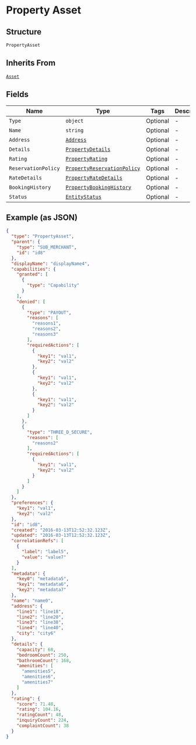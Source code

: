 
# Property Asset

## Structure

`PropertyAsset`

## Inherits From

[`Asset`](../../doc/models/asset.md)

## Fields

| Name | Type | Tags | Description |
|  --- | --- | --- | --- |
| `Type` | `object` | Optional | - |
| `Name` | `string` | Optional | - |
| `Address` | [`Address`](../../doc/models/address.md) | Optional | - |
| `Details` | [`PropertyDetails`](../../doc/models/property-details.md) | Optional | - |
| `Rating` | [`PropertyRating`](../../doc/models/property-rating.md) | Optional | - |
| `ReservationPolicy` | [`PropertyReservationPolicy`](../../doc/models/property-reservation-policy.md) | Optional | - |
| `RateDetails` | [`PropertyRateDetails`](../../doc/models/property-rate-details.md) | Optional | - |
| `BookingHistory` | [`PropertyBookingHistory`](../../doc/models/property-booking-history.md) | Optional | - |
| `Status` | [`EntityStatus`](../../doc/models/entity-status.md) | Optional | - |

## Example (as JSON)

```json
{
  "type": "PropertyAsset",
  "parent": {
    "type": "SUB_MERCHANT",
    "id": "id8"
  },
  "displayName": "displayName4",
  "capabilities": {
    "granted": [
      {
        "type": "Capability"
      }
    ],
    "denied": [
      {
        "type": "PAYOUT",
        "reasons": [
          "reasons1",
          "reasons2",
          "reasons3"
        ],
        "requiredActions": [
          {
            "key1": "val1",
            "key2": "val2"
          },
          {
            "key1": "val1",
            "key2": "val2"
          },
          {
            "key1": "val1",
            "key2": "val2"
          }
        ]
      },
      {
        "type": "THREE_D_SECURE",
        "reasons": [
          "reasons2"
        ],
        "requiredActions": [
          {
            "key1": "val1",
            "key2": "val2"
          }
        ]
      }
    ]
  },
  "preferences": {
    "key1": "val1",
    "key2": "val2"
  },
  "id": "id8",
  "created": "2016-03-13T12:52:32.123Z",
  "updated": "2016-03-13T12:52:32.123Z",
  "correlationRefs": [
    {
      "label": "label5",
      "value": "value7"
    }
  ],
  "metadata": {
    "key0": "metadata5",
    "key1": "metadata6",
    "key2": "metadata7"
  },
  "name": "name0",
  "address": {
    "line1": "line18",
    "line2": "line20",
    "line3": "line38",
    "line4": "line40",
    "city": "city6"
  },
  "details": {
    "capacity": 68,
    "bedroomCount": 250,
    "bathroomCount": 168,
    "amenities": [
      "amenities5",
      "amenities6",
      "amenities7"
    ]
  },
  "rating": {
    "score": 71.48,
    "rating": 104.16,
    "ratingCount": 48,
    "inquiryCount": 224,
    "complaintCount": 38
  }
}
```


